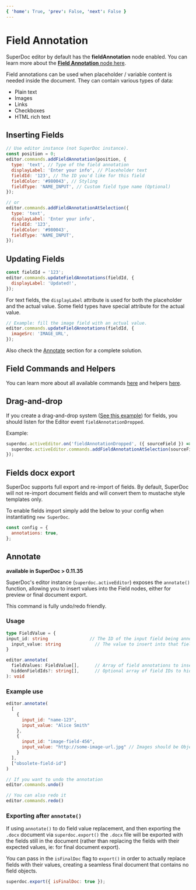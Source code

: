 ```yaml
---
{ 'home': True, 'prev': False, 'next': False }
---
```


# Field Annotation

SuperDoc editor by default has the **fieldAnnotation** node enabled.  You can learn more about the [**Field Annotation** node here](https://github.com/Harbour-Enterprises/SuperDoc/blob/main/packages/super-editor/src/extensions/field-annotation/field-annotation.js).

Field annotations can be used when placeholder / variable content is needed inside the document. They can contain various types of data:

- Plain text
- Images
- Links
- Checkboxes
- HTML rich text

## Inserting Fields

```javascript
// Use editor instance (not SuperDoc instance).
const position = 0;
editor.commands.addFieldAnnotation(position, {
  type: 'text', // Type of the field annotation
  displayLabel: 'Enter your info', // Placeholder text
  fieldId: '123', // The ID you'd like for this field
  fieldColor: '#980043', // Styling
  fieldType: 'NAME_INPUT', // Custom field type name (Optional)
});

// or
editor.commands.addFieldAnnotationAtSelection({
  type: 'text',
  displayLabel: 'Enter your info',
  fieldId: '123',
  fieldColor: '#980043',
  fieldType: 'NAME_INPUT',
});
```

## Updating Fields

```javascript
const fieldId = '123';
editor.commands.updateFieldAnnotations(fieldId, {
  displayLabel: 'Updated!',
});
```

For text fields, the `displayLabel` attribute is used for both the placeholder and the actual value. Some field types have special attribute for the actual value.

```javascript
// Example: fill the image field with an actual value.
editor.commands.updateFieldAnnotations(fieldId, {
  imageSrc: 'IMAGE_URL',
});
```

Also check the [Annotate](#annotate) section for a complete solution.

## Field Commands and Helpers

You can learn more about all available commands [here](https://github.com/Harbour-Enterprises/SuperDoc/blob/main/packages/super-editor/src/extensions/field-annotation/field-annotation.js) and helpers [here](https://github.com/Harbour-Enterprises/SuperDoc/tree/main/packages/super-editor/src/extensions/field-annotation/fieldAnnotationHelpers).


## Drag-and-drop
If you create a drag-and-drop system ([See this example](https://github.com/Harbour-Enterprises/SuperDoc/tree/main/examples/vue-fields-example)) for fields, you should listen for the Editor event `fieldAnnotationDropped`.

Example:
```javascript
superdoc.activeEditor.on('fieldAnnotationDropped', ({ sourceField }) => {
  superdoc.activeEditor.commands.addFieldAnnotationAtSelection(sourceField);
});
```

## Fields docx export
SuperDoc supports full export and re-import of fields. By default, SuperDoc will not re-import document fields and will convert them to mustache style templates only.

To enable fields import simply add the below to your config when instantiating `new SuperDoc`.
```javascript
const config = {
  annotations: true,
};
```

## Annotate

__available in SuperDoc > 0.11.35__

SuperDoc's editor instance (`superdoc.activeEditor`) exposes the `annotate()` function, allowing you to insert values into the Field nodes, either for preview or final document export.

This command is fully undo/redo friendly.

### Usage

```ts
type FieldValue = {
input_id: string                // The ID of the input field being annotateda
  input_value: string             // The value to insert into that field
}

editor.annotate(
  fieldValues: FieldValue[],      // Array of field annotations to insert or update
  hiddenFieldIds?: string[],      // Optional array of field IDs to hide from the annotated view
): void
```

### Example use
```javascript
editor.annotate(
  [
    {
      input_id: "name-123",
      input_value: "Alice Smith"
    },
    {
      input_id: "image-field-456",
      input_value: "http://some-image-url.jpg" // Images should be Object URLs (URL.createObjectURL) or base64
    }
  ],
  ["obsolete-field-id"]
)

// If you want to undo the annotation
editor.commands.undo()

// You can also redo it
editor.commands.redo()
```

### Exporting after `annotate()`

If using `annotate()` to do field value replacement, and then exporting the `.docx` document via `superdoc.export()` the `.docx` file will be exported with the fields still in the document (rather than replacing the fields with their expected values, ie: for final document export).

You can pass in the `isFinalDoc` flag to `export()` in order to actually replace fields with their values, creating a seamless final document that contains no field objects.

```javascript
superdoc.export({ isFinalDoc: true });
```
